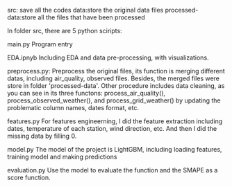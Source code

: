 src: save all the codes
data:store the original data files
processed-data:store all the files that have been processed

In folder src, there are 5 python sciripts:

main.py
Program entry

EDA.ipnyb
Including EDA and data pre-processing, with visualizations.

preprocess.py:
Preprocess the original files, its function is merging different datas, including air_quality, observed files. Besides, the merged files were store in folder 'processed-data'. Other procedure includes data cleaning, as you can see in its three functons: process_air_quality(), process_observed_weather(), and process_grid_weather() by updating the problematic column names, dates format, etc.

features.py
For features engineerning, I did the feature extraction including dates, temperature of each station, wind direction, etc. And then I did the missing data by filling 0.

model.py
The model of the project is LightGBM, including loading features, training model and making predictions

evaluation.py
Use the model to evaluate the function and the SMAPE as a score function.

